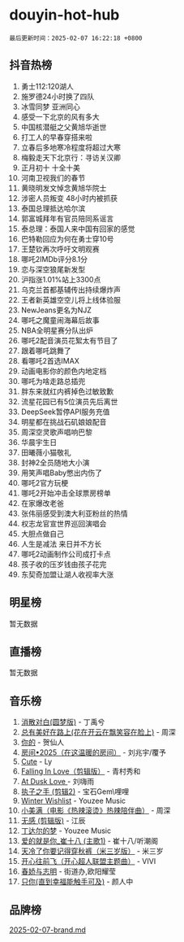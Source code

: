 # douyin-hot-hub

`最后更新时间：2025-02-07 16:22:18 +0800`

## 抖音热榜

1. 勇士112:120湖人
1. 施罗德24小时换了四队
1. 冰雪同梦 亚洲同心
1. 感受一下北京的风有多大
1. 中国核潜艇之父黄旭华逝世
1. 打工人的早春穿搭来啦
1. 立春后多地寒冷程度将超过大寒
1. 梅毅走天下北京行：寻访关汉卿
1. 正月初十 十全十美
1. 河南卫视我们的春节
1. 黄晓明发文悼念黄旭华院士
1. 涉密人员叛变 48小时内被抓获
1. 泰国总理抵达哈尔滨
1. 郭富城拜年有官员陪同系谣言
1. 泰总理：泰国人来中国有回家的感觉
1. 巴特勒回应为何在勇士穿10号
1. 王楚钦再次呼吁文明观赛
1. 哪吒2IMDb评分8.1分
1. 恋与深空狼尾新发型
1. 沪指涨1.01%站上3300点
1. 乌克兰首都基辅传出持续爆炸声
1. 王者新英雄空空儿将上线体验服
1. NewJeans更名为NJZ
1. 哪吒之魔童闹海幕后故事
1. NBA全明星赛分队出炉
1. 哪吒2配音演员花絮太有节目了
1. 跟着哪吒跳舞了
1. 看哪吒2首选IMAX
1. 动画电影你的颜色内地定档
1. 哪吒为啥走路总插兜
1. 胖东来就红内裤掉色过敏致歉
1. 流星花园已有5位演员先后离世
1. DeepSeek暂停API服务充值
1. 明星都在挑战石矶娘娘配音
1. 周深空灵歌声唱响巴黎
1. 华晨宇生日
1. 田曦薇小猫敬礼
1. 封神2全员随地大小演
1. 用笑声唱Baby憋出内伤了
1. 哪吒2官方玩梗
1. 哪吒2开始冲击全球票房榜单
1. 在家爆改老爸
1. 张伟丽感受到澳大利亚粉丝的热情
1. 权志龙官宣世界巡回演唱会
1. 大胆点做自己
1. 人生是减法 来日并不方长
1. 哪吒2动画制作公司成打卡点
1. 孩子收的压岁钱由孩子花完
1. 东契奇加盟让湖人收视率大涨

## 明星榜

暂无数据

## 直播榜

暂无数据

## 音乐榜

1. [消散对白(圆梦版)](https://sf5-hl-cdn-tos.douyinstatic.com/obj/tos-cn-ve-2774/og4jB5I5IizzoZVAAAzWgBMAsMDWoArfwBOiFs) - 丁禹兮
1. [总有美好在路上(花在开云在飘笑容在脸上)](https://sf5-hl-cdn-tos.douyinstatic.com/obj/tos-cn-ve-2774/oU5u7NwtfBIvaNhoQBszOvAlRiAoiWAVVyBMq4) - 周深
1. [你的](https://sf5-hl-cdn-tos.douyinstatic.com/obj/tos-cn-ve-2774/oYuIeKf42jB7sEV6B2upMdpYAgfrQWj0FeRegh) - 贺仙人
1. [房间•2025（在这温暖的房间）](https://sf5-hl-cdn-tos.douyinstatic.com/obj/tos-cn-ve-2774/oMzJcnT8BgIetASeBfwfEeBQVNfACiCifhfZP7g) - 刘兆宇/覆予
1. [Cute](https://sf3-cdn-tos.douyinstatic.com/obj/tos-cn-ve-2774/o4IbIzHWKAAB4wsS5qMBRiiAlEBGTpQRNfFvuo) - Ly
1. [Falling In Love（剪辑版）](https://sf5-hl-cdn-tos.douyinstatic.com/obj/tos-cn-ve-2774/o8ajpA8zzgBPahbBIO8AcKGBLJezFCRd1wfP9f) - 青村秀和
1. [ At Dusk  Love ](https://sf5-hl-cdn-tos.douyinstatic.com/obj/tos-cn-ve-2774/o8CrpCf5CaYgI4ZrtQgMQAFEfuGqNnRSDQAPBc) - 刘嗨雨
1. [执子之手 (剪辑2)](https://sf5-hl-cdn-tos.douyinstatic.com/obj/tos-cn-ve-2774/oUoZLQjCc31XzqsBnBQUNgeKtYPBcgbFDwtfcu) - 宝石Gem\哩哩
1. [Winter Wishlist](https://sf6-cdn-tos.douyinstatic.com/obj/tos-cn-ve-2774/oIIgUOeamCFCVAzxN6MFRLIBlLGpUqQxeeHrLE) - Youzee Music
1. [小美满（电影《热辣滚烫》热辣陪伴曲）](https://sf5-hl-cdn-tos.douyinstatic.com/obj/tos-cn-ve-2774/o0GAn2lSgfZIDUgtevCGDQYnFg4CwnrBaxbTZL) - 周深
1. [无感 (剪辑版)](https://sf5-hl-cdn-tos.douyinstatic.com/obj/tos-cn-ve-2774/o0eIsUzJBDlQaQFC5OFlgbMEZC1TFYBftOBn6p) - 江辰
1. [丁达尔的梦](https://sf5-hl-cdn-tos.douyinstatic.com/obj/tos-cn-ve-2774/oMU3WirUZBVQkAC9ccG5P2IQirziZM2RTInUY) - Youzee Music
1. [爱的就是你_崔十八 (主歌1)](https://sf5-hl-cdn-tos.douyinstatic.com/obj/tos-cn-ve-2774/oI5BO5DhFZ6UTcNCnZaOCBLtZ7WIMQGfgnXf5E) - 崔十八/听潮阁
1. [天冷了你要记得穿秋裤（米三岁版）](https://sf5-hl-cdn-tos.douyinstatic.com/obj/tos-cn-ve-2774/oQlIwVIDWiZ6BQilAorS7MA0AgCkQDvcZAdm1) - 米三岁
1. [开心往前飞（开心超人联盟主题曲）](https://sf5-hl-cdn-tos.douyinstatic.com/obj/tos-cn-ve-2774/9d8fb7c82cf1421fb93a9fe925275e0a) - VIVI
1. [春娇与志明](https://sf5-hl-cdn-tos.douyinstatic.com/obj/tos-cn-ve-2774/e530d8fceb7044b39707d7f9ff54add1) - 街道办,欧阳耀莹
1. [只你(直到幸福能触手可及)](https://sf5-hl-cdn-tos.douyinstatic.com/obj/tos-cn-ve-2774/o0lBkRDzFTeaVSUz3ZZSCBVtZ5DIMQGfgmEAuE) - 颜人中

## 品牌榜

[2025-02-07-brand.md](2025-02-07-brand.md)
